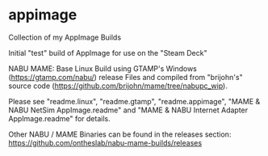 # appimage
Collection of my AppImage Builds

Initial "test" build of AppImage for use on the "Steam Deck"


NABU MAME: Base Linux Build using GTAMP's Windows (https://gtamp.com/nabu/) release Files and compiled from "brijohn's" source code (https://github.com/brijohn/mame/tree/nabupc_wip).

Please see "readme.linux", "readme.gtamp", "readme.appimage", "MAME & NABU NetSim AppImage.readme" and "MAME & NABU Internet Adapter AppImage.readme" for details.

Other NABU / MAME Binaries can be found in the releases section: https://github.com/ontheslab/nabu-mame-builds/releases
